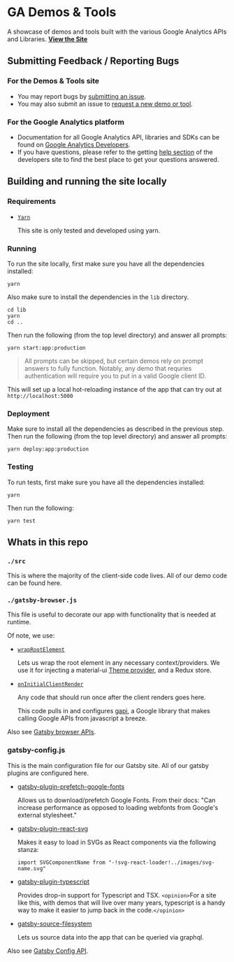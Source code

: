 # GA Demos & Tools

A showcase of demos and tools built with the various Google Analytics APIs and
Libraries. **[View the Site]**

## Submitting Feedback / Reporting Bugs

### For the Demos & Tools site

- You may report bugs by [submitting an issue].
- You may also submit an issue to [request a new demo or tool].

### For the Google Analytics platform

- Documentation for all Google Analytics API, libraries and SDKs can be found
  on [Google Analytics Developers].
- If you have questions, please refer to the getting [help section] of the
  developers site to find the best place to get your questions answered.

## Building and running the site locally

### Requirements

- [`Yarn`](https://classic.yarnpkg.com/en/docs/install)

  This site is only tested and developed using yarn.

### Running

To run the site locally, first make sure you have all the dependencies
installed:

```shell
yarn
```

Also make sure to install the dependencies in the `lib` directory.

```shell
cd lib
yarn
cd ..
```

Then run the following (from the top level directory) and answer all prompts:

```shell
yarn start:app:production
```

> All prompts can be skipped, but certain demos rely on prompt answers to fully
> function. Notably, any demo that requries authentication will require you to
> put in a valid Google client ID.

This will set up a local hot-reloading instance of the app that can try out at
`http://localhost:5000`

### Deployment

Make sure to install all the dependencies as described in the previous step. Then run the following (from the top level directory) and answer all prompts:

```shell
yarn deploy:app:production
```

### Testing

To run tests, first make sure you have all the dependencies installed:

```shell
yarn
```

Then run the following:

```shell
yarn test
```

## Whats in this repo

### `./src`

This is where the majority of the client-side code lives. All of our demo code
can be found here.

### `./gatsby-browser.js`

This file is useful to decorate our app with functionality that is needed at
runtime.

Of note, we use:

- [`wrapRootElement`](https://www.gatsbyjs.org/docs/browser-apis/#wrapRootElement)

  Lets us wrap the root element in any necessary context/providers. We use it
  for injecting a material-ui
  [Theme provider](https://material-ui.com/customization/theming/#theme-provider),
  and a Redux store.

- [`onInitialClientRender`](https://www.gatsbyjs.org/docs/browser-apis/#onInitialClientRender)

  Any code that should run once after the client renders goes here.

  This code pulls in and configures
  [gapi](https://github.com/google/google-api-javascript-client), a Google
  library that makes calling Google APIs from javascript a breeze.

Also see [Gatsby browser APIs](https://www.gatsbyjs.org/docs/browser-apis/).

### gatsby-config.js

This is the main configuration file for our Gatsby site. All of our gatsby
plugins are configured here.

- [gatsby-plugin-prefetch-google-fonts](https://www.gatsbyjs.org/packages/gatsby-plugin-prefetch-google-fonts/)

  Allows us to download/prefetch Google Fonts. From their docs: "Can increase
  performance as opposed to loading webfonts from Google's external
  stylesheet."

- [gatsby-plugin-react-svg](https://www.gatsbyjs.org/packages/gatsby-plugin-react-svg/)

  Makes it easy to load in SVGs as React components via the following stanza:

  ```
  import SVGComponentName from "-!svg-react-loader!../images/svg-name.svg"
  ```

- [gatsby-plugin-typescript](https://www.gatsbyjs.org/packages/gatsby-plugin-typescript/)

  Provides drop-in support for Typescript and TSX. `<opinion>`For a site like
  this, with demos that will live over many years, typescript is a handy way to
  make it easier to jump back in the code.`</opinion>`

- [gatsby-source-filesystem](https://www.gatsbyjs.org/packages/gatsby-source-filesystem/)

  Lets us source data into the app that can be queried via graphql.

Also see [Gatsby Config API](https://www.gatsbyjs.org/docs/gatsby-config/).

[view the site]: https://ga-dev-tools.web.app
[submitting an issue]: https://github.com/googleanalytics/ga-dev-tools/issues/new
[request a new demo or tool]: https://github.com/googleanalytics/ga-dev-tools/issues/new
[google analytics developers]: http://developers.google.com/analytics
[help section]: http://developers.google.com/analytics/help/
[gatsby-broweser.js]: #gatsby-browser.js
[gatsby-transformer-sharp]: https://www.gatsbyjs.org/packages/gatsby-transformer-sharp/
[gatsby-plugin-sharp]: https://www.gatsbyjs.org/packages/gatsby-plugin-sharp/
